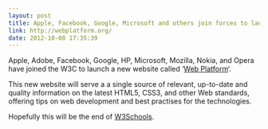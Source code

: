 ```yaml
---
layout: post
title: Apple, Facebook, Google, Microsoft and others join forces to launch new Web standards resource
link: http://webplatform.org/
date: 2012-10-08 17:35:39
---
```


Apple, Adobe, Facebook, Google, HP, Microsoft, Mozilla, Nokia, and Opera have joined the W3C to launch a new website called ‘[Web Platform](http://webplatform.org/)‘.

This new website will serve a a single source of relevant, up-to-date and quality information on the latest HTML5, CSS3, and other Web standards, offering tips on web development and best practises for the technologies.

Hopefully this will be the end of [W3Schools](http://http://www.w3schools.com/).
